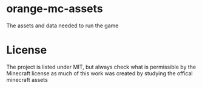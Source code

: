 # orange-mc-assets
The assets and data needed to run the game

# License
The project is listed under MIT, but always check what is permissible by the Minecraft license as much of this work was created by studying the offical minecraft assets

